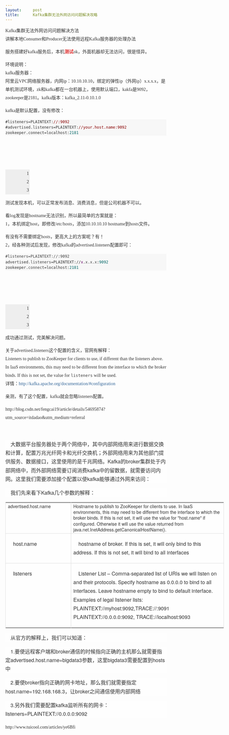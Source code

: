 ```yaml
---
layout:     post
title:      Kafka集群无法外网访问问题解决攻略
---
```

<div id="article_content" class="article_content clearfix csdn-tracking-statistics" data-pid="blog" data-mod="popu_307" data-dsm="post">
								            <link rel="stylesheet" href="https://csdnimg.cn/release/phoenix/template/css/ck_htmledit_views-f76675cdea.css">
						<div class="htmledit_views" id="content_views">
                
<div id="article_content" class="article_content" style="font-size:14px;line-height:26px;font-family:Arial;color:rgb(51,51,51);">
<div class="markdown_views" style="font-family:'microsoft yahei';">
<p>Kafka集群无法外网访问问题解决方法 <br>
讲解本地Consumer和Producer无法使用远程Kafka服务器的处理办法</p>
<p>服务搭建好kafka服务后，本机<a href="http://lib.csdn.net/base/softwaretest" rel="nofollow" class="replace_word" title="软件测试知识库" style="color:rgb(223,52,52);text-decoration:none;font-weight:bold;">测试</a>ok，外面机器却无法访问，很是怪异。</p>
<p>环境说明： <br>
kafka服务器： <br>
阿里云VPC网络服务器，内网ip：10.10.10.10，绑定的弹性ip（外网ip）x.x.x.x，是单机测试环境，zk和kafka都在一台机器上，使用默认端口，kakfa是9092，zookeeper是2181。kafka版本：kafka_2.11-0.10.1.0</p>
<p>kafka是默认配置，没有修改：</p>
<pre class="prettyprint" style="font-family:'Source Code Pro', monospace;line-height:1.45;background-color:rgba(128,128,128,.0470588);border:0px solid rgb(136,136,136);"><code class="hljs ruleslanguage has-numbering" style="display:block;background:transparent;color:inherit;font-family:'Source Code Pro', monospace;"><span class="hljs-array">#listeners</span>=PLAINTEXT:<span class="hljs-comment" style="color:rgb(136,0,0);">//:9092</span>
<span class="hljs-array">#advertised.listeners</span>=PLAINTEXT:<span class="hljs-comment" style="color:rgb(136,0,0);">//your.host.name:9092</span>
zookeeper.connect=localhost:<span class="hljs-number" style="color:rgb(0,102,102);">2181</span></code></pre><ul class="pre-numbering" style="width:50px;background-color:rgb(238,238,238);border-right:1px solid rgb(221,221,221);list-style:none;text-align:right;opacity:0;"><li>1</li><li>2</li><li>3</li></ul><ul class="pre-numbering" style="width:50px;background-color:rgb(238,238,238);border-right:1px solid rgb(221,221,221);list-style:none;text-align:right;"><li>1</li><li>2</li><li>3</li></ul><p>测试发现本机，可以正常发布消息、消费消息，但是公司机器不可以。</p>
<p>看log发现是hostname无法识别，所以最简单的方案就是： <br>
1，本机绑定host，即修改/etc/hosts，添加10.10.10.10 hostname到hosts文件。</p>
<p>有没有不需要绑定hosts，更高大上的方案呢？有！ <br>
2，经各种测试后发现，修改kafka的advertised.listeners配置即可：</p>
<pre class="prettyprint" style="font-family:'Source Code Pro', monospace;line-height:1.45;background-color:rgba(128,128,128,.0470588);border:0px solid rgb(136,136,136);"><code class="hljs avrasm has-numbering" style="display:block;background:transparent;color:inherit;font-family:'Source Code Pro', monospace;"><span class="hljs-preprocessor" style="color:rgb(68,68,68);">#listeners=PLAINTEXT://:9092</span>
advertised<span class="hljs-preprocessor" style="color:rgb(68,68,68);">.listeners</span>=PLAINTEXT://<span class="hljs-built_in" style="color:rgb(102,0,102);">x</span><span class="hljs-preprocessor" style="color:rgb(68,68,68);">.x</span><span class="hljs-preprocessor" style="color:rgb(68,68,68);">.x</span><span class="hljs-preprocessor" style="color:rgb(68,68,68);">.x</span>:<span class="hljs-number" style="color:rgb(0,102,102);">9092</span>
zookeeper<span class="hljs-preprocessor" style="color:rgb(68,68,68);">.connect</span>=localhost:<span class="hljs-number" style="color:rgb(0,102,102);">2181</span></code></pre><ul class="pre-numbering" style="width:50px;background-color:rgb(238,238,238);border-right:1px solid rgb(221,221,221);list-style:none;text-align:right;opacity:0;"><li>1</li><li>2</li><li>3</li></ul><ul class="pre-numbering" style="width:50px;background-color:rgb(238,238,238);border-right:1px solid rgb(221,221,221);list-style:none;text-align:right;"><li>1</li><li>2</li><li>3</li></ul><p>成功通过测试，完美解决问题。</p>
<p>关于advertised.listeners这个配置的含义，官网有解释： <br>
Listeners to publish to ZooKeeper for clients to use, if different than the listeners above. In IaaS environments, this may need to be different from the interface to which the broker binds. If this is not set, the value for <code style="font-family:'Source Code Pro', monospace;font-size:12.6px;color:rgb(63,63,63);">listeners</code> will
 be used. <br>
详情：<a href="http://kafka.apache.org/documentation/#configuration" rel="nofollow" style="color:rgb(51,102,153);text-decoration:none;">http://kafka.apache.org/documentation/#configuration</a></p>
<p>亲测，有了这个配置，kafka就会忽略listeners配置。</p>
<p>http://blog.csdn.net/fengcai19/article/details/54695874?utm_source=itdadao&amp;utm_medium=referral<br></p>
<p><br></p>
<p></p>
<p style="font-size:16px;line-height:1.7em;text-indent:1em;color:rgb(51,51,51);font-family:'Helvetica Neue', Helvetica, Tahoma, Arial, STXihei, 'Microsoft YaHei', '微软雅黑', sans-serif;background-color:rgb(254,254,254);">
大数据平台服务器处于两个网络中，其中内部网络用来进行数据交换和计算，配置万兆光纤网卡和光纤交换机；外部网络用来为其他部门提供服务、数据接口，这里使用的是千兆网络。Kafka的broker集群处于内部网络中，而外部网络需要订阅消费kafka中的留数据，就需要访问内网。这里我们需要添加接个配置以使kafka能够通过外网来访问：</p>
<p style="font-size:16px;line-height:1.7em;text-indent:1em;color:rgb(51,51,51);font-family:'Helvetica Neue', Helvetica, Tahoma, Arial, STXihei, 'Microsoft YaHei', '微软雅黑', sans-serif;background-color:rgb(254,254,254);">
我们先来看下Kafka几个参数的解释：</p>
<table cellspacing="0" class="table table-bordered" style="background-color:rgb(254,254,254);border-spacing:0px;width:684px;border-width:1px 1px 1px 0px;border-top-style:solid;border-right-style:solid;border-bottom-style:solid;border-top-color:rgb(221,221,221);border-right-color:rgb(221,221,221);border-bottom-color:rgb(221,221,221);font-size:14px;line-height:1.3em;color:rgb(51,51,51);font-family:'Helvetica Neue', Helvetica, Tahoma, Arial, STXihei, 'Microsoft YaHei', '微软雅黑', sans-serif;"><tbody><tr style="line-height:1.3em;"><td width="30%" style="line-height:1.3em;vertical-align:top;border-top:0px;border-left:1px solid rgb(221,221,221);font-size:14px;">
advertised.host.name</td>
<td style="line-height:1.3em;vertical-align:top;border-top:0px;border-left:1px solid rgb(221,221,221);font-size:14px;">
Hostname to publish to ZooKeeper for clients to use. In IaaS environments, this may need to be different from the interface to which the broker binds. If this is not set, it will use the value for "host.name" if configured. Otherwise it will use the value returned
 from java.net.InetAddress.getCanonicalHostName().</td>
</tr><tr style="line-height:1.3em;"><td style="line-height:1.3em;vertical-align:top;border-top:1px solid rgb(221,221,221);border-left:1px solid rgb(221,221,221);font-size:14px;">
<p style="font-size:16px;line-height:1.7em;text-indent:1em;">
host.name</p>
</td>
<td style="line-height:1.3em;vertical-align:top;border-top:1px solid rgb(221,221,221);border-left:1px solid rgb(221,221,221);font-size:14px;">
<p style="font-size:16px;line-height:1.7em;text-indent:1em;">
hostname of broker. If this is set, it will only bind to this address. If this is not set, it will bind to all interfaces</p>
</td>
</tr><tr style="line-height:1.3em;"><td style="line-height:1.3em;vertical-align:top;border-top:1px solid rgb(221,221,221);border-left:1px solid rgb(221,221,221);font-size:14px;">
<p style="font-size:16px;line-height:1.7em;text-indent:1em;">
listeners</p>
</td>
<td style="line-height:1.3em;vertical-align:top;border-top:1px solid rgb(221,221,221);border-left:1px solid rgb(221,221,221);font-size:14px;">
<p style="font-size:16px;line-height:1.7em;text-indent:1em;">
Listener List – Comma-separated list of URIs we will listen on and their protocols. Specify hostname as 0.0.0.0 to bind to all interfaces. Leave hostname empty to bind to default interface. Examples of legal listener lists: PLAINTEXT://myhost:9092,TRACE://:9091
 PLAINTEXT://0.0.0.0:9092, TRACE://localhost:9093</p>
</td>
</tr></tbody></table><p style="font-size:16px;line-height:1.7em;text-indent:1em;color:rgb(51,51,51);font-family:'Helvetica Neue', Helvetica, Tahoma, Arial, STXihei, 'Microsoft YaHei', '微软雅黑', sans-serif;background-color:rgb(254,254,254);">
从官方的解释上，我们可以知道：</p>
<p style="font-size:16px;line-height:1.7em;text-indent:1em;color:rgb(51,51,51);font-family:'Helvetica Neue', Helvetica, Tahoma, Arial, STXihei, 'Microsoft YaHei', '微软雅黑', sans-serif;background-color:rgb(254,254,254);">
1.要使远程客户端和broker通信的时候指向正确的主机那么就需要指定advertised.host.name=bigdata3参数，这里bigdata3需要配置到hosts中</p>
<p style="font-size:16px;line-height:1.7em;text-indent:1em;color:rgb(51,51,51);font-family:'Helvetica Neue', Helvetica, Tahoma, Arial, STXihei, 'Microsoft YaHei', '微软雅黑', sans-serif;background-color:rgb(254,254,254);">
2.要使broker指向正确的网卡地址，那么我们就需要指定host.name=192.168.168.3，让broker之间通信使用内部网络</p>
<p style="font-size:16px;line-height:1.7em;text-indent:1em;color:rgb(51,51,51);font-family:'Helvetica Neue', Helvetica, Tahoma, Arial, STXihei, 'Microsoft YaHei', '微软雅黑', sans-serif;background-color:rgb(254,254,254);">
3.另外我们需要配置kafka监听所有的网卡：listeners=PLAINTEXT://0.0.0.0:9092</p>
http://www.tuicool.com/articles/ye6Bfi<br></div>
</div>
            </div>
                </div>
